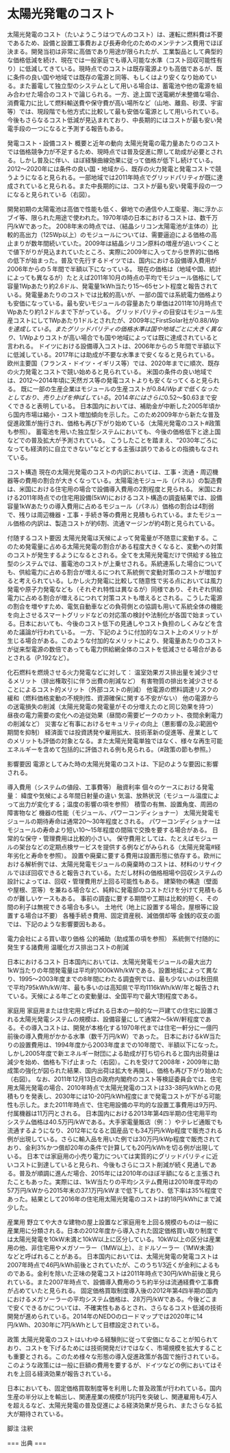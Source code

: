 # 太陽光発電のコスト

太陽光発電のコスト（たいようこうはつでんのコスト）は、運転に燃料費は不要であるため、設備と設置工事費および長寿命化のためのメンテナンス費用でほぼ決まる。開発当初は非常に高価であり用途が限られたが、工業製品として典型的な価格低減を続け、現在では一般家庭でも導入可能な水準（コスト回収可能性有り）に低減してきている。現時点でのコストは既存電源よりも高価であるが、既に条件の良い国や地域では既存の電源と同等、もしくはより安くなり始めている。また蓄電して独立型のシステムとして用いる場合は、蓄電池や他の電源を組み合わせた場合のコストで論じられる。一方、途上国で送電網が未整備な場合、消費電力に比して燃料輸送費や保守費が高い場所など（山地、離島、砂漠、宇宙等）では、現段階でも他方式に比較して最も安価な電源として用いられている。今後もさらなるコスト低減が見込まれており、中長期的にはコストが最も安い発電手段の一つになると予測する報告もある。

発電コスト・設備コスト
概要と近年の動向
太陽光発電の電力量あたりのコストでは価格競争力が不足するため、現時点では普及促進に際して助成が必要とされる。しかし普及に伴い、ほぼ経験曲線効果に従って価格が低下し続けている。2012～2020年には条件の良い国・地域から、既存の火力発電と発電コストで競うようになると見られる。一部地域では2011年時点でグリッドパリティが既に達成されていると見られる。また中長期的には、コストが最も安い発電手段の一つになると見られている（右図）。

開発初期の太陽電池は高価で性能も低く、僻地での通信や人工衛星、海に浮かぶブイ等、限られた用途で使われた。1970年頃の日本におけるコストは、数千万円/kWであった。
2008年末の時点では、（結晶シリコン太陽電池が主体の）比較的高出力（125Wp以上）のモジュールについては、需要逼迫による価格の高止まりが数年間続いていた。2009年は結晶シリコン原料の増産が追いつくことで値下がりが見込まれていたところ、実際に2009年に入ってから世界的に価格の低下が始まった。普及で先行するドイツでは、国内における設備導入費用が2006年からの５年間で半額以下になっている。
現在の価格は（地域や国、統計によっても異なるが）たとえば2011年10月の時点の平均でモジュール価格にして容量1Wpあたり約2.6ドル、発電量1kWh当たり15～65セント程度と報告されている。発電量あたりのコストでは比較的高いが、一部の国では系統電力価格よりも安価になっている。最も安いモジュールの容量あたり単価は2011年10月時点でWpあたり約1.2ドルまで下がっている。
グリッドパリティの目安はモジュール生産コストにして1Wpあたり1ドルとされたが、2009年にFirstSolar社が0.88$/Wpを達成している。またグリッドパリティの価格水準は国や地域ごとに大きく異なり、1$/Wpよりコストが高い場合でも国や地域によっては既に達成されていると言われる。
ドイツにおける設備導入コストは、2006年からの５年間で半額以下に低減している。2017年には助成が不要な水準まで安くなると見られている。
欧州主要国（フランス・ドイツ・イギリス等）では、2020年までに順次、既存の火力発電とコストで競い始めると見られている。
米国の条件の良い地域では、2012～2014年頃に天然ガス等の発電コストよりも安くなってくると見られる。
既に一部の生産企業はモジュールの生産コストが$0.84/Wpまで低くなったとしており、売り上げを伸ばしている。2014年にはさらに$0.52～$0.63まで安くできると表明している。
日本国内においては、補助金が中断した2005年頃から国内市場は縮小・コスト増加傾向を示した。このため2009年から新たな普及促進政策が施行され、価格も再び下がり始めている（太陽光発電のコスト#政策も参照）。
蓄電池を用いた独立型システムにおいても、今後の価格低下と途上国などでの普及拡大が予測されている。
こうしたことを踏まえ、“2030年ごろになっても経済的に自立できない”などとする主張は誤りであるとの指摘もなされている。

コスト構造
現在の太陽光発電のコストの内訳においては、工事・流通・周辺機器等の費用の割合が大きくなっている。太陽電池モジュール（パネル）の製造費は、米国における住宅用の場合で設備導入費用の2割程度と見られる。
米国における2011年時点での住宅用設備(5kW)におけるコスト構造の調査結果では、設備容量1kWあたりの導入費用に占めるモジュール（パネル）価格の割合は4割弱で、残りは周辺機器・工事・手続き等の費用と見積もられている。またモジュール価格の内訳は、製造コストが約6割、流通マージンが約4割と見られている。

付随するコスト要因
太陽光発電は天候によって発電量が不随意に変動する。このため発電量に占める太陽光発電の割合がある程度大きくなると、変動への対策のコストが発生するようになるとされる。全てを太陽光発電だけで供給する独立型のシステムでは、蓄電池のコストが上乗せされる。系統連系した場合についても、供給電力に占める割合が増えるにつれて系統側で変動対策のコストが増加すると考えられている。しかし火力発電に比較して随意性で劣る点においては風力発電や原子力発電なども（それぞれ特性は異なるが）同様であり、それぞれ供給電力に占める割合が増えるにつれて対策コストも増えるとされる。こうした電源の割合を増やすため、電気自動車などの負荷側との協調も用いて系統全体の機能を向上させるスマートグリッドなどの対応策の検討や法制化が各国で始まっている。日本においても、今後のコスト低下の見通しやコスト負担のしくみなどを含めた議論が行われている。
一方、下記のように付加的なコスト上のメリットが生じる場合がある。このような付加的なメリットにより、発電量あたりのコストが従来型電源の数倍であっても電力供給網全体のコストを低減させる場合があるとされる（P.192など）。

化石燃料を燃焼させる火力発電などに対して：
温室効果ガス排出量を減少させるメリット（排出権取引に伴う出費の削減など）
有害物質の排出を減少させることによるコスト的メリット（外部コストの削減）
他電源の燃料調達リスクの緩和（燃料価格変動の不規則性、資源確保に関する不安がない）
他の電源からの送電損失の削減（太陽光発電の発電量がその分増えたのと同じ効果を持つ）
昼夜の電力需要の変化への追従効果（昼間の需要ピークのカット、夜間余剰電力の削減など）
災害など有事におけるセキュリティの向上（悪影響の及ぶ範囲や期間を抑制）
経済面では投資誘発や雇用拡大、技術革新の促進等、産業としてのメリットも評価の対象となる。また太陽光発電単独ではなく、様々な再生可能エネルギーを含めて包括的に評価される例も見られる。（#政策の節も参照。）

影響要因
電源としてみた時の太陽光発電のコストは、下記のような要因に影響される。

導入費用（システムの値段、工事費等）
融資利率
個々のケースにおける発電量：
緯度や気候による年間日射量の違い
気温、放熱状況（モジュール温度によって出力が変化する；温度の影響の項を参照）
積雪の有無、設置角度、周囲の障害物など
機器の性能（モジュール、パワーコンディショナー）
太陽光発電モジュールの期待寿命は通常20〜30年程度とされる。
パワーコンディショナーはモジュールの寿命より短い10～15年程度の間隔で交換を要する場合がある。
日常的な保守・管理費用は比較的小さい。 保守費用としては、たとえばモジュールの架台などの定期点検サービスを提供する例などがみられる（太陽光発電#経年劣化と寿命を参照）。
設置や廃棄に要する費用は設置形態に依存する。欧州における解析例では、太陽光発電モジュールの廃棄時のコストは、材料のリサイクルでほぼ回収できると報告されている。ただし材料の価格相場や回収システムの設計によっては、回収・管理費用が上回る可能性もある。
建築物の構造（壁面や屋根、窓等）を兼ねる場合など、純粋に発電部のコストだけを分けて見積もるのが難しいケースもある。
事前の調査に要する期間や工期は比較的短く、その間の利子は無視できる場合も多い。
土地代（地上に設置する場合。屋根等に設置する場合は不要）
各種手続き費用、固定資産税、減価償却等
金銭的収支の面では、下記のような影響要因もある。

電力会社による買い取り価格
公的補助（助成策の項を参照）
系統側で付随的に発生する諸費用
温暖化ガス排出コストの削減

日本におけるコスト
日本国内においては、太陽光発電モジュールの最大出力1kW当たりの年間発電量は平均約1000kWh/kWである。設置地域によって異なり、1995〜2003年度までの8年間にわたる調査例では、最も少ないのは秋田県で平均795kWh/kW/年、最も多いのは高知県で平均1116kWh/kW/年と報告されている。天候による年ごとの変動量は、全国平均で最大1割程度である。

家庭用
家庭用または住宅用と呼ばれる日本の一般的な一戸建ての住宅に設置される太陽光発電システムの規模は、設備容量にして通常2〜5kW/軒程度である。その導入コストは、開発が本格化する1970年代までは住宅一軒分に一億円前後の導入費用がかかる水準（数千万円/kW）であった。
日本におけるkW当たりの設置費用は、1994年度から2003年度までの10年間で、半額以下になった。しかし2005年度で新エネルギー財団による助成が打ち切られると国内出荷量は減少を始め、価格も下げ止まった（右図）。これを受けて2008年・2009年に助成策の強化が図られた結果、国内出荷は拡大を再開し、価格も再び下がり始めた（右図）。
なお、2011年12月13日の政府内閣府のコスト等検証委員会では、住宅用太陽光発電の場合、2010年時点で太陽光発電のコストは33-38円/kWhとの見積もりを発表し、2030年には10-20円/kWh程度にまで発電コストが下がる可能性も示した。また2011年時点で、住宅用設備の平均的な設置工事費用は9万円、付属機器は11万円とされる。
日本国内における2013年第4四半期の住宅用平均システム価格は40.5万円/kWである。大手家電量販店（例：）やテレビ通販でも流通するようになり、2012年になると国産品でも34万円/kWp程度で販売される例が出現している。さらに輸入品を用いた例では30万円/kWp程度で販売されており、金利3%かつ償却20年の条件で計算しても20円/kWhを切る例が出現している。
日本では家庭用の小売り電力については実質的にグリッドパリティに近いコストに到達していると見られ、今後もさらにコスト削減が続く見通しである。普及が順調に進んだ場合、2015年には2010年のほぼ半額になると主張されたこともあった。実際には、1kW当たりの平均システム費用は2010年度平均の57万円/kWから2015年末の37.1万円/kWまで低下しており、低下率は35%程度であった。結果として2016年の住宅用太陽光発電のコストは約18円/kWhにまで減少した。

産業用
野立てや大きな建物の屋上設置など家庭用を上回る規模のものは一般に産業用に分類される。日本の2012年度から導入された固定価格買い取り制度では太陽光発電を10kW未満と10kW以上に区分している。10kW以上の区分は産業用の他、非住宅用やメガソーラー（1MW以上）、ミドルソーラー（1MW未満）などと呼ばれることがある。
日本国内においては、太陽光発電の発電コストは2007年時点で46円/kWh前後とされていたが、このうち1/3近くが金利によるものである。金利を除いた正味の発電コストは2011年時点で30円/kWh前後と見られている。また2007年時点で、設備導入費用のうち約半分は流通経費や工事費が占めていたと見られる。
固定価格買取制度導入後の2012年第4四半期の国内におけるメガソーラーの平均システム価格は、28万円/kWである。今後どこまで安くできるかについては、不確実性もあるとされ、さらなるコスト低減の技術開発が進められている。2014年のNEDOのロードマップでは2020年に14円/kWh、2030年に7円/kWhとして目標設定されている。

政策
太陽光発電のコストはいわゆる経験則に従って安価になることが知られており、コストを下げるためには技術開発だけではなく、市場規模を拡大することも重要とされる。このため様々な形態の導入促進政策が各国で施行されている。このような政策には一般に巨額の費用を要するが、ドイツなどの例においてはそれを上回る経済効果が報告されている。

日本においても、固定価格買取制度等を利用した普及政策が行われている。国内生産の半分以上を輸出し、関連産業の規模が1兆円を突破し、関連雇用も4万人を超えるなど、太陽光発電の普及促進による経済効果が見られ、またさらなる拡大が期待されている。

脚注
注釈


=== 出典 ===